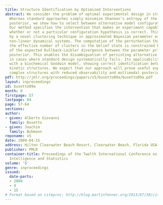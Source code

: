 ```yaml
---
title: Structure Identification by Optimized Interventions
abstract: We consider the problem of optimal experimental design in structure identification.
  Whereas standard approaches simply minimize Shannon’s entropy of the estimated parameter
  posterior, we show how to select between alternative model configurations, too.
  Our method specifies the intervention that makes an experiment capable of determining
  whether or not a particular configuration hypothesis is correct. This is performed
  by a novel clustering technique in approximated Bayesian parameter estimation for
  non-linear dynamical systems. The computation of the perturbation that minimizes
  the effective number of clusters in the belief state is constrained by the increase
  of the expected Kullback-Leibler divergence between the parameter prior and the
  posterior. This enables the disambiguation of persisting alternative explanations
  in cases where standard design systematically fails. Its applicability is illustrated
  with a biochemical Goodwin model, showing correct identification between multiple
  kinetic structures. We expect that our approach will prove useful especially for
  complex structures with reduced observability and multimodal posteriors.
pdf: http://jmlr.org/proceedings/papers/v5/busetto09a/busetto09a.pdf
layout: inproceedings
id: busetto09a
month: 0
firstpage: 57
lastpage: 64
page: 57-64
sections: 
author:
- given: Alberto Giovanni
  family: Busetto
- given: Joachim
  family: Buhmann
reponame: v5
date: 2009-04-15
address: Hilton Clearwater Beach Resort, Clearwater Beach, Florida USA
publisher: PMLR
container-title: Proceedings of the Twelth International Conference on Artificial
  Intelligence and Statistics
volume: '5'
genre: inproceedings
issued:
  date-parts:
  - 2009
  - 4
  - 15
# Format based on citeproc: http://blog.martinfenner.org/2013/07/30/citeproc-yaml-for-bibliographies/
---
```

